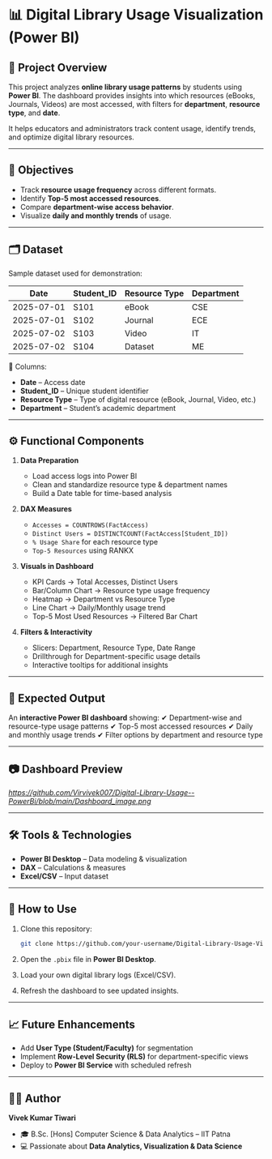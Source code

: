 # 📊 Digital Library Usage Visualization (Power BI)

## 📌 Project Overview

This project analyzes **online library usage patterns** by students using **Power BI**.
The dashboard provides insights into which resources (eBooks, Journals, Videos) are most accessed, with filters for **department**, **resource type**, and **date**.

It helps educators and administrators track content usage, identify trends, and optimize digital library resources.

---

## 🎯 Objectives

* Track **resource usage frequency** across different formats.
* Identify **Top-5 most accessed resources**.
* Compare **department-wise access behavior**.
* Visualize **daily and monthly trends** of usage.

---

## 🗂️ Dataset

Sample dataset used for demonstration:

| Date       | Student\_ID | Resource Type | Department |
| ---------- | ----------- | ------------- | ---------- |
| 2025-07-01 | S101        | eBook         | CSE        |
| 2025-07-01 | S102        | Journal       | ECE        |
| 2025-07-02 | S103        | Video         | IT         |
| 2025-07-02 | S104        | Dataset       | ME         |

📌 Columns:

* **Date** – Access date
* **Student\_ID** – Unique student identifier
* **Resource Type** – Type of digital resource (eBook, Journal, Video, etc.)
* **Department** – Student’s academic department

---

## ⚙️ Functional Components

1. **Data Preparation**

   * Load access logs into Power BI
   * Clean and standardize resource type & department names
   * Build a Date table for time-based analysis

2. **DAX Measures**

   * `Accesses = COUNTROWS(FactAccess)`
   * `Distinct Users = DISTINCTCOUNT(FactAccess[Student_ID])`
   * `% Usage Share` for each resource type
   * `Top-5 Resources` using RANKX

3. **Visuals in Dashboard**

   * KPI Cards → Total Accesses, Distinct Users
   * Bar/Column Chart → Resource type usage frequency
   * Heatmap → Department vs Resource Type
   * Line Chart → Daily/Monthly usage trend
   * Top-5 Most Used Resources → Filtered Bar Chart

4. **Filters & Interactivity**

   * Slicers: Department, Resource Type, Date Range
   * Drillthrough for Department-specific usage details
   * Interactive tooltips for additional insights

---

## 🚀 Expected Output

An **interactive Power BI dashboard** showing:
✔ Department-wise and resource-type usage patterns
✔ Top-5 most accessed resources
✔ Daily and monthly usage trends
✔ Filter options by department and resource type

---

## 📷 Dashboard Preview

*https://github.com/Virvivek007/Digital-Library-Usage--PowerBi/blob/main/Dashboard_image.png*

---

## 🛠️ Tools & Technologies

* **Power BI Desktop** – Data modeling & visualization
* **DAX** – Calculations & measures
* **Excel/CSV** – Input dataset

---

## 📌 How to Use

1. Clone this repository:

   ```bash
   git clone https://github.com/your-username/Digital-Library-Usage-Visualization.git
   ```
2. Open the `.pbix` file in **Power BI Desktop**.
3. Load your own digital library logs (Excel/CSV).
4. Refresh the dashboard to see updated insights.

---

## 📈 Future Enhancements

* Add **User Type (Student/Faculty)** for segmentation
* Implement **Row-Level Security (RLS)** for department-specific views
* Deploy to **Power BI Service** with scheduled refresh

---

## 👨‍💻 Author

**Vivek Kumar Tiwari**

* 🎓 B.Sc. \[Hons] Computer Science & Data Analytics – IIT Patna
* 💻 Passionate about **Data Analytics, Visualization & Data Science**

